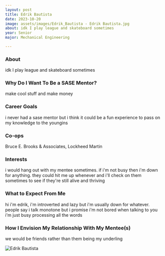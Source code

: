 ```yaml
---
layout: post
title: Edrik Bautista 
date: 2023-10-20
image: assets/images/Edrik_Bautista - Edrik Bautista.jpg
about: idk I play league and skateboard sometimes
year: Senior
major: Mechanical Engineering

---
```


### About

idk I play league and skateboard sometimes

### Why Do I Want To Be a SASE Mentor?

make cool stuff and make money

### Career Goals

i never had a sase mentor but i think it could be a fun experience to pass on my knowledge to the youngins

### Co-ops

Bruce E. Brooks & Associates, Lockheed Martin

### Interests

i would hang out with my mentee sometimes. if i'm not busy then i'm down for anything. they could hit me up whenever and i'll check on them sometimes to see if they're still alive and thriving

### What to Expect From Me

hi i'm edrik, i'm introverted and lazy but i'm usually down for whatever. people say i talk monotone but i promise i'm not bored when talking to you i'm just busy processing all the words

### How I Envision My Relationship With My Mentee(s) 

we would be friends rather than them being my underling

<div class="text-center my-5">
    <img src="https://sase-drexel.github.io/mentorship-2023/assets/images/Edrik_Bautista - Edrik Bautista.jpg" alt="Edrik Bautista" class="rounded post-img" />
</div>
